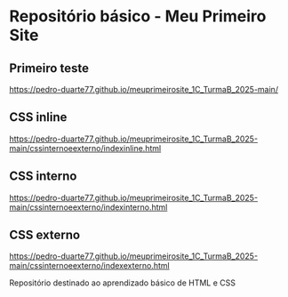 # Repositório básico - Meu Primeiro Site

## Primeiro teste
https://pedro-duarte77.github.io/meuprimeirosite_1C_TurmaB_2025-main/

## CSS inline
https://pedro-duarte77.github.io/meuprimeirosite_1C_TurmaB_2025-main/cssinternoeexterno/indexinline.html

## CSS interno
https://pedro-duarte77.github.io/meuprimeirosite_1C_TurmaB_2025-main/cssinternoeexterno/indexinterno.html

## CSS externo
https://pedro-duarte77.github.io/meuprimeirosite_1C_TurmaB_2025-main/cssinternoeexterno/indexexterno.html

Repositório destinado ao aprendizado básico de HTML e CSS
